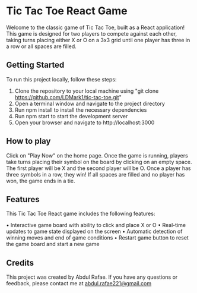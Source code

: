 # Tic Tac Toe React Game

Welcome to the classic game of Tic Tac Toe, built as a React application! This game is designed for two players to compete against each other, taking turns placing either X or O on a 3x3 grid until one player has three in a row or all spaces are filled.

## Getting Started

To run this project locally, follow these steps:

1. Clone the repository to your local machine using "git clone https://github.com/LDMark1/tic-tac-toe.git"
2. Open a terminal window and navigate to the project directory
3. Run npm install to install the necessary dependencies
4. Run npm start to start the development server
5. Open your browser and navigate to http://localhost:3000

## How to play
Click on "Play Now" on the home page. Once the game is running, players take turns placing their symbol on the board by clicking on an empty space. The first player will be X and the second player will be O. Once a player has three symbols in a row, they win! If all spaces are filled and no player has won, the game ends in a tie.

## Features

This Tic Tac Toe React game includes the following features:

• Interactive game board with ability to click and place X or O
• Real-time updates to game state displayed on the screen
• Automatic detection of winning moves and end of game conditions
• Restart game button to reset the game board and start a new game

## Credits
This project was created by Abdul Rafae. If you have any questions or feedback, please contact me at abdul.rafae221@gmail.com
